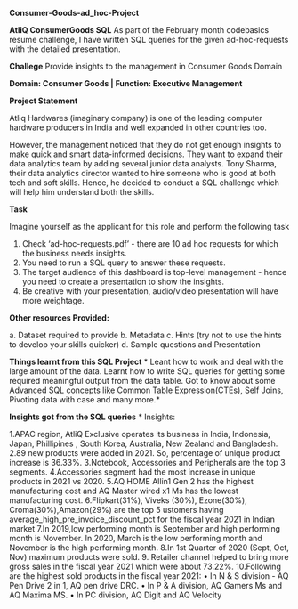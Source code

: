 **Consumer-Goods-ad_hoc-Project**

**AtliQ ConsumerGoods SQL**
As part of the February month codebasics resume challenge, I have written SQL queries for the given ad-hoc-requests with the detailed presentation.

**Challege**
Provide insights to the management in Consumer Goods Domain

**Domain: Consumer Goods | Function: Executive Management**

**Project Statement**

Atliq Hardwares (imaginary company) is one of the leading computer hardware producers in India and well expanded in other countries too.

However, the management noticed that they do not get enough insights to make quick and smart data-informed decisions. They want to
expand their data analytics team by adding several junior data analysts. Tony Sharma, their data analytics director wanted to hire someone 
who is good at both tech and soft skills. Hence, he decided to conduct a SQL challenge which will help him understand both the skills.

**Task**

Imagine yourself as the applicant for this role and perform the following task

1.    Check ‘ad-hoc-requests.pdf’ - there are 10 ad hoc requests for which the business needs insights.
2.    You need to run a SQL query to answer these requests. 
3.    The target audience of this dashboard is top-level management - hence you need to create a presentation to show the insights.
4.    Be creative with your presentation, audio/video presentation will have more weightage.

**Other resources Provided:**

a.    Dataset required to provide 
b.    Metadata
c.    Hints (try not to use the hints to develop your skills quicker)
d.    Sample questions and Presentation

**Things learnt from this SQL Project**
*
Leant how to work and deal with the large amount of the data.
Learnt how to write SQL queries for getting some required meaningful output from the data table.
Got to know about some Advanced SQL concepts like Common Table Expression(CTEs), Self Joins, Pivoting data with case and many more.*

**Insights got from the SQL queries**
*
Insights:

1.APAC region, AtliQ Exclusive operates its business in India, Indonesia, Japan, Phillipines , South Korea, Australia, New Zealand and Bangladesh.
2.89 new products were added in 2021. So, percentage of unique product increase is 36.33%.
3.Notebook, Accessories and Peripherals are the top 3 segments.
4.Accessories segment had the most increase in unique products in 2021 vs 2020.
5.AQ HOME Allin1 Gen 2 has the highest manufacturing cost and AQ Master wired x1 Ms has the lowest manufacturing cost.
6.Flipkart(31%), Viveks (30%), Ezone(30%), Croma(30%),Amazon(29%) are the top 5 ustomers having average_high_pre_invoice_discount_pct  for the fiscal year 2021 	in Indian market
7.In 2019,low performing month is September and high performing month is November.
  In 2020, March is the low performing month and November is the high performing month. 
8.In 1st Quarter of 2020 (Sept, Oct, Nov) maximum products were sold.
9. Retailer channel helped to bring more gross sales in the fiscal year 2021 which were about 73.22%.
10.Following are the highest sold products in the fiscal year 2021: 
	• In N & S division - AQ Pen Drive 2 in 1, AQ pen drive DRC. 
	• In P & A division, AQ Gamers Ms and AQ Maxima MS.
	• In PC division, AQ Digit and AQ Velocity
